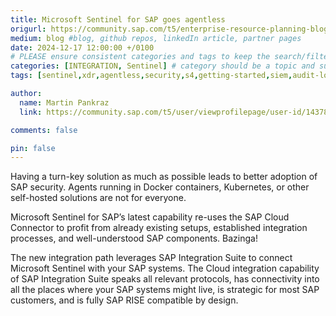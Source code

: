 ```yaml
---
title: Microsoft Sentinel for SAP goes agentless
origurl: https://community.sap.com/t5/enterprise-resource-planning-blogs-by-members/microsoft-sentinel-for-sap-goes-agentless/ba-p/13960238
medium: blog #blog, github repos, linkedIn article, partner pages
date: 2024-12-17 12:00:00 +/0100
# PLEASE ensure consistent categories and tags to keep the search/filtering meaningful!
categories: [INTEGRATION, Sentinel] # category should be a topic and sub-category primary product
tags: [sentinel,xdr,agentless,security,s4,getting-started,siem,audit-log]     # TAG names should always be lowercase

author:
  name: Martin Pankraz
  link: https://community.sap.com/t5/user/viewprofilepage/user-id/143781

comments: false

pin: false
---
```

Having a turn-key solution as much as possible leads to better adoption of SAP security. Agents running in Docker containers, Kubernetes, or other self-hosted solutions are not for everyone.

Microsoft Sentinel for SAP’s latest capability re-uses the SAP Cloud Connector to profit from already existing setups, established integration processes, and well-understood SAP components. Bazinga!

The new integration path leverages SAP Integration Suite to connect Microsoft Sentinel with your SAP systems. The Cloud integration capability of SAP Integration Suite speaks all relevant protocols, has connectivity into all the places where your SAP systems might live, is strategic for most SAP customers, and is fully SAP RISE compatible by design.
